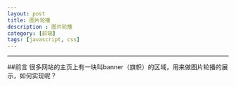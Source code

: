 ```yaml
---
layout: post
title: 图片轮播
description : 图片轮播
category: [前端]
tags: [javascript, css]
---
```



-----------------------


<div class="toc">
			
</div>

##前言
很多网站的主页上有一块叫banner（旗帜）的区域，用来做图片轮播的展示，如何实现呢？
	


 


